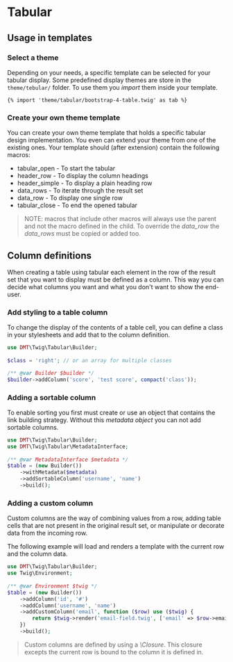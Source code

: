 # Tabular

## Usage in templates

### Select a theme
 
Depending on your needs, a specific template can be selected for your tabular 
display. Some predefined display themes are store in the `theme/tebular/` 
folder. To use them you _import_ them inside your template.

```twig
{% import 'theme/tabular/bootstrap-4-table.twig' as tab %}
```

### Create your own theme template

You can create your own theme template that holds a specific tabular design
implementation. You even can extend your theme from one of the existing ones.
Your template should (after extension) contain the following macros:
 * tabular_open - To start the tabular
 * header_row - To display the column headings
 * header_simple - To display a plain heading row   
 * data_rows - To iterate through the result set
 * data_row - To display one single row
 * tabular_close - To end the opened tabular

> NOTE: macros that include other macros will always use the parent and not the
> macro defined in the child. To override the _data_row_ the _data_rows_ must 
> be copied or added too.


## Column definitions

When creating a table using tabular each element in the row of the result set
that you want to display must be defined as a column. This way you can decide
what columns you want and what you don't want to show the end-user.     

### Add styling to a table column

To change the display of the contents of a table cell, you can define a class
in your stylesheets and add that to the column definition. 

```php
use DMT\Twig\Tabular\Builder;
 
$class = 'right'; // or an array for multiple classes

/** @var Builder $builder */
$builder->addColumn('score', 'test score', compact('class'));
```
### Adding a sortable column

To enable sorting you first must create or use an object that contains the link 
building strategy. Without this _metadata object_ you can not add sortable 
columns.

```php
use DMT\Twig\Tabular\Builder; 
use DMT\Twig\Tabular\MetadataInterface;
 
/** @var MetadataInterface $metadata */ 
$table = (new Builder())
    ->withMetadata($metadata)
    ->addSortableColumn('username', 'name')
    ->build();
```   

### Adding a custom column

Custom columns are the way of combining values from a row, adding table cells
that are not present in the original result set, or manipulate or decorate data
from the incoming row.     
 
The following example will load and renders a template with the current row and
the column data.
```php
use DMT\Twig\Tabular\Builder;
use Twig\Environment;
 
/** @var Environment $twig */
$table = (new Builder())
    ->addColumn('id', '#')
    ->addColumn('username', 'name')
    ->addCustomColumn('email', function ($row) use ($twig) {
        return $twig->render('email-field.twig', ['email' => $row->email]);
    })
    ->build();
```
> Custom columns are defined by using a _\Closure_. This closure excepts the 
> current row is bound to the column it is defined in.  
 